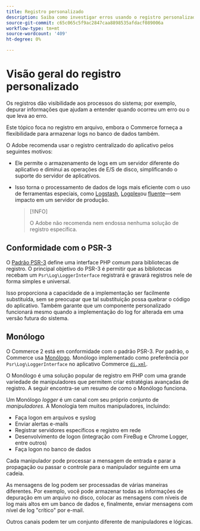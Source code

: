 ```yaml
---
title: Registro personalizado
description: Saiba como investigar erros usando o registro personalizado.
source-git-commit: c65c065c5f9ac2847caa8898535afdacf089006a
workflow-type: tm+mt
source-wordcount: '409'
ht-degree: 0%

---
```



# Visão geral do registro personalizado

Os registros dão visibilidade aos processos do sistema; por exemplo, depurar informações que ajudam a entender quando ocorreu um erro ou o que leva ao erro.

Este tópico foca no registro em arquivo, embora o Commerce forneça a flexibilidade para armazenar logs no banco de dados também.

O Adobe recomenda usar o registro centralizado do aplicativo pelos seguintes motivos:

- Ele permite o armazenamento de logs em um servidor diferente do aplicativo e diminui as operações de E/S de disco, simplificando o suporte do servidor de aplicativos.

- Isso torna o processamento de dados de logs mais eficiente com o uso de ferramentas especiais, como [Logstash], [Logplex]ou [fluente]—sem impacto em um servidor de produção.

   >[!INFO]
   >
   >O Adobe não recomenda nem endossa nenhuma solução de registro específica.

## Conformidade com o PSR-3

O [Padrão PSR-3][laminas] define uma interface PHP comum para bibliotecas de registro. O principal objetivo do PSR-3 é permitir que as bibliotecas recebam um `Psr\Log\LoggerInterface` registrará e gravará registros nele de forma simples e universal.

Isso proporciona a capacidade de a implementação ser facilmente substituída, sem se preocupar que tal substituição possa quebrar o código do aplicativo. Também garante que um componente personalizado funcionará mesmo quando a implementação do log for alterada em uma versão futura do sistema.

## Monólogo

O Commerce 2 está em conformidade com o padrão PSR-3. Por padrão, o Commerce usa [Monólogo]. Monólogo implementado como preferência por `Psr\Log\LoggerInterface` no aplicativo Commerce [`di.xml`][di].

O Monólogo é uma solução popular de registro em PHP com uma grande variedade de manipuladores que permitem criar estratégias avançadas de registro. A seguir encontra-se um resumo de como o Monólogo funciona.

Um Monólogo _logger_ é um canal com seu próprio conjunto de _manipuladores_. A Monologia tem muitos manipuladores, incluindo:

- Faça logon em arquivos e syslog
- Enviar alertas e-mails
- Registrar servidores específicos e registro em rede
- Desenvolvimento de logon (integração com FireBug e Chrome Logger, entre outros)
- Faça logon no banco de dados

Cada manipulador pode processar a mensagem de entrada e parar a propagação ou passar o controle para o manipulador seguinte em uma cadeia.

As mensagens de log podem ser processadas de várias maneiras diferentes. Por exemplo, você pode armazenar todas as informações de depuração em um arquivo no disco, colocar as mensagens com níveis de log mais altos em um banco de dados e, finalmente, enviar mensagens com nível de log &quot;crítico&quot; por e-mail.

Outros canais podem ter um conjunto diferente de manipuladores e lógicas.

<!-- link definitions -->

[di]: https://github.com/magento/magento2/blob/2.4/app/etc/di.xml#L9
[fluente]: https://www.fluentd.org/
[laminas]: https://docs.laminas.dev/laminas-log/
[Logplex]: https://devcenter.heroku.com/articles/logplex
[Logstash]: https://www.elastic.co/products/logstash
[Monólogo]: https://github.com/Seldaek/monolog
